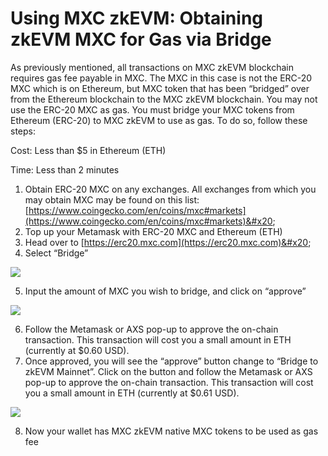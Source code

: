 # Using MXC zkEVM: Obtaining zkEVM MXC for Gas via Bridge

As previously mentioned, all transactions on MXC zkEVM blockchain requires gas fee payable in MXC. The MXC in this case is not the ERC-20 MXC which is on Ethereum, but MXC token that has been “bridged” over from the Ethereum blockchain to the MXC zkEVM blockchain. You may not use the ERC-20 MXC as gas. You must bridge your MXC tokens from Ethereum (ERC-20) to MXC zkEVM to use as gas. To do so, follow these steps:

Cost: Less than $5 in Ethereum (ETH)

Time: Less than 2 minutes

1. Obtain ERC-20 MXC on any exchanges. All exchanges from which you may obtain MXC may be found on this list: [https://www.coingecko.com/en/coins/mxc#markets](https://www.coingecko.com/en/coins/mxc#markets)&#x20;
2. Top up your Metamask with ERC-20 MXC and Ethereum (ETH)
3. Head over to [https://erc20.mxc.com](https://erc20.mxc.com)&#x20;
4. Select “Bridge”

![](https://lh3.googleusercontent.com/KQ1DO69jAHJscqPMNXST9ySZHaH8kutDeQ5arA6LceUmUnIWZ9mi4xQgpHsBZtZTzTI0N8v4TDRqKZuV0ptfdAezft1kSVB\_DbiNN5nz0bEF-YJ2m1iFbHsTAwn7Hp0WpQePCYGkqw5TFoevbL-0ZI8)

5. Input the amount of MXC you wish to bridge, and click on “approve”

![](https://lh5.googleusercontent.com/rE3vdfpAZXmOpjxq6hES8oxn4hJqHfIqnzCc2OxEreKi6-I0G3GX665uheAOn2d2gHlWRqrH8AnQNjyrpnTRMHb17tVWeXF2NnsKb5KIzp3INNQqdzT6bKClYAF7KGs78wawLJpCx8AuewP44zKFnEs)

6. Follow the Metamask or AXS pop-up to approve the on-chain transaction. This transaction will cost you a small amount in ETH (currently at $0.60 USD).
7. Once approved, you will see the “approve” button change to “Bridge to zkEVM Mainnet”. Click on the button and follow the Metamask or AXS pop-up to approve the on-chain transaction. This transaction will cost you a small amount in ETH (currently at $0.61 USD).

![](https://lh5.googleusercontent.com/OLlusQIY0-zCsZgfg7b6cyLilGXfe-W1LFoClmuTTp\_7eqC0GD4-pfgEpMScR9rxHuSPPuXj8f4O2viRt\_bOHzVlE\_QugxF2N6v8g4R-hugUGi8Py2rHzS80KCIqoItggiKZCBHkmb1T-ccFpbJBuGk)

8. Now your wallet has MXC zkEVM native MXC tokens to be used as gas fee
